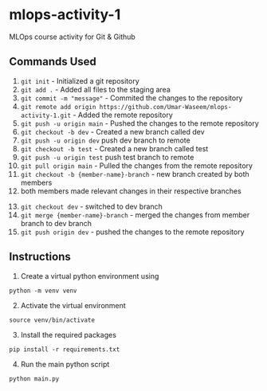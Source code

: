 # mlops-activity-1

MLOps course activity for Git &amp; Github

## Commands Used

1. `git init` - Initialized a git repository
2. `git add .` - Added all files to the staging area
3. `git commit -m "message"` - Commited the changes to the repository
4. `git remote add origin https://github.com/Umar-Waseem/mlops-activity-1.git` - Added the remote repository
5. `git push -u origin main` - Pushed the changes to the remote repository
6. `git checkout -b dev` - Created a new branch called dev
7. `git push -u origin dev` push dev branch to remote
8. `git checkout -b test` - Created a new branch called test
9. `git push -u origin test` push test branch to remote
10. `git pull origin main` - Pulled the changes from the remote repository
11. `git checkout -b {member-name}-branch` - new branch created by both members
12. both members made relevant changes in their respective branches
<!-- member name branch merged to dev branch -->
13. `git checkout dev` - switched to dev branch
14. `git merge {member-name}-branch` - merged the changes from member branch to dev branch
15. `git push origin dev` - pushed the changes to the remote repository

## Instructions

1. Create a virtual python environment using

```
python -m venv venv
```

2. Activate the virtual environment

```
source venv/bin/activate
```

3. Install the required packages

```
pip install -r requirements.txt
```

4. Run the main python script

```
python main.py
```

